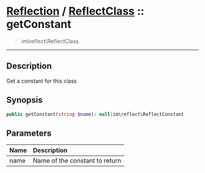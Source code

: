 # [Reflection](reflect.md) / [ReflectClass](reflect-ReflectClass.md) :: getConstant
 > im\reflect\ReflectClass
____

## Description
Get a constant for this class

## Synopsis
```php
public getConstant(string $name): null|im\reflect\ReflectConstant
```

## Parameters
| Name | Description |
| :--- | :---------- |
| name | Name of the constant to return |
